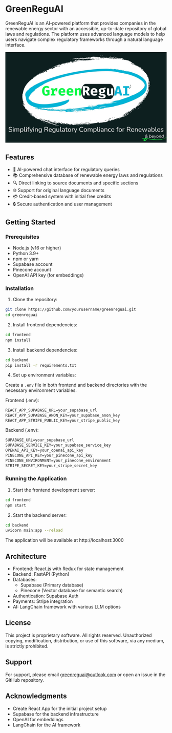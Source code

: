 # GreenReguAI

GreenReguAI is an AI-powered platform that provides companies in the renewable energy sector with an accessible, up-to-date repository of global laws and regulations. The platform uses advanced language models to help users navigate complex regulatory frameworks through a natural language interface.

[![IMAGE ALT TEXT](GreenReguAI-Pitch-Deck.jpg)](https://www.youtube.com/watch?v=F8rSHf1doeo)

## Features

- 🤖 AI-powered chat interface for regulatory queries
- 📚 Comprehensive database of renewable energy laws and regulations
- 🔍 Direct linking to source documents and specific sections
- 🌐 Support for original language documents
- 💳 Credit-based system with initial free credits
- 🔒 Secure authentication and user management

## Getting Started

### Prerequisites

- Node.js (v16 or higher)
- Python 3.9+
- npm or yarn
- Supabase account
- Pinecone account
- OpenAI API key (for embeddings)

### Installation

1. Clone the repository:

```bash
git clone https://github.com/yourusername/greenreguai.git
cd greenreguai
```

2. Install frontend dependencies:

```bash
cd frontend
npm install
```

3. Install backend dependencies:

```bash
cd backend
pip install -r requirements.txt
```

4. Set up environment variables:

Create a `.env` file in both frontend and backend directories with the necessary environment variables.

Frontend (.env):

```
REACT_APP_SUPABASE_URL=your_supabase_url
REACT_APP_SUPABASE_ANON_KEY=your_supabase_anon_key
REACT_APP_STRIPE_PUBLIC_KEY=your_stripe_public_key
```

Backend (.env):

```
SUPABASE_URL=your_supabase_url
SUPABASE_SERVICE_KEY=your_supabase_service_key
OPENAI_API_KEY=your_openai_api_key
PINECONE_API_KEY=your_pinecone_api_key
PINECONE_ENVIRONMENT=your_pinecone_environment
STRIPE_SECRET_KEY=your_stripe_secret_key
```

### Running the Application

1. Start the frontend development server:

```bash
cd frontend
npm start
```

2. Start the backend server:

```bash
cd backend
uvicorn main:app --reload
```

The application will be available at http://localhost:3000

## Architecture

- Frontend: React.js with Redux for state management
- Backend: FastAPI (Python)
- Databases:
  - Supabase (Primary database)
  - Pinecone (Vector database for semantic search)
- Authentication: Supabase Auth
- Payments: Stripe integration
- AI: LangChain framework with various LLM options

## License

This project is proprietary software. All rights reserved. Unauthorized copying, modification, distribution, or use of this software, via any medium, is strictly prohibited.

## Support

For support, please email greenreguai@outlook.com or open an issue in the GitHub repository.

## Acknowledgments

- Create React App for the initial project setup
- Supabase for the backend infrastructure
- OpenAI for embeddings
- LangChain for the AI framework
